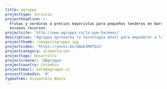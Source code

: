 ```yaml
---
title: agruppa
projecttype: Servicio
projectheadline: >-
  Frutas y verduras a precios mayoristas para pequeños tenderos en barrios de
  escasos recursos
projectsite: 'http://www.agruppa.co/lo-que-hacemos/'
description: "Agruppa aprovecha la tecnología móvil para empoderar a los pequeños tenderos en barrios de escasos recursos al abastecerlos de frutas y verduras a precios mayoristas.\n\n# **Nuestro Modelo**\n\nAgruppa agrega la demanda de las tiendas de cada barrio. Al agrupar cantidades más grandes, generamos economías de escala, nos abastecemos directamente de agricultores, traemos a nuestros Outlets de Distribución en la ciudad y luego a las tiendas de nuestros tenderos. Como resultado, Agruppa lleva productos frescos de alta calidad y a precios más económicos directamente a sus tiendas.\n\n**Cómo funciona**:\n\n![](https://static1.squarespace.com/static/55a52fd0e4b0916937445964/t/56eb0fdef850825e904423cc/1458245613711/?format=2500w)\n\n**Por qué\_comprarle a Agruppa?**\n\nLas tiendas de barrio que se abastecen con Agruppa…\n\n* reciben productos a mejores precios\n\n* y de calidad más fresca\n\n* mientras ahorran tiempo y dinero que hoy gastan en transporte a los mercados centrales.\n\nAprende más sobre nuestro impacto social\_[aquí](http://www.agruppa.co/new-page)."
projectthumb: /images/agruppa.jpg
projectvideo: 'https://youtu.be/bBwk3MATQiU'
projectcategory: alimentación
projecttags: Desarrollo
projectcreator: '@Agruppa'
projectcountry: Colombia
projectemail: hola@agruppa.co
projectlinkedin: '#'
typeofcms: Disponible Ahora
---
```


